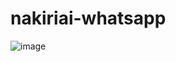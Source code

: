 # nakiriai-whatsapp
![image](https://github.com/nekkuzuria/chatbot-whatsapp/assets/44936062/f5d885db-22ce-4080-b48a-1b32a6f7c627)
